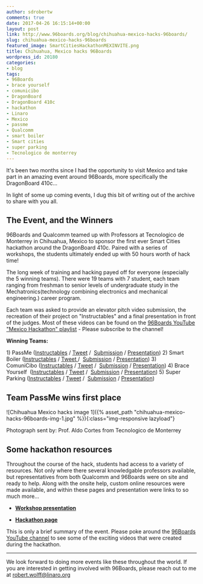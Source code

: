 ```yaml
---
author: sdrobertw
comments: true
date: 2017-04-26 16:15:14+00:00
layout: post
link: http://www.96boards.org/blog/chihuahua-mexico-hacks-96boards/
slug: chihuahua-mexico-hacks-96boards
featured_image: SmartCitiesHackathonMEXINVITE.png
title: Chihuahua, Mexico hacks 96Boards
wordpress_id: 20180
categories:
- blog
tags:
- 96Boards
- brace yourself
- comunicibo
- DragonBoard
- DragonBoard 410c
- hackathon
- Linaro
- Mexico
- passme
- Qualcomm
- smart boiler
- Smart cities
- super parking
- Tecnologico de monterrey
---
```


It's been two months since I had the opportunity to visit Mexico and take part in an amazing event around 96Boards, more specifically the DragonBoard 410c...

In light of some up coming events, I dug this bit of writing out of the archive to share with you all.


## The Event, and the Winners


96Boards and Qualcomm teamed up with Professors at Tecnologico de Monterrey in Chihuahua, Mexico to sponsor the first ever Smart Cities hackathon around the DragonBoard 410c. Paired with a series of workshops, the students ultimately ended up with 50 hours worth of hack time!

The long week of training and hacking payed off for everyone (especially the 5 winning teams). There were 19 teams with 7 student, each team ranging from freshman to senior levels of undergraduate study in the Mechatronics(technology combining electronics and mechanical engineering.) career program.

Each team was asked to provide an elevator pitch video submission, the recreation of their project on "Instructables" and a final presentation in front of the judges. Most of these videos can be found on the [96Boards YouTube "Mexico Hackathon" playlist](https://www.youtube.com/playlist?list=PL-NF6S9MM_W2ss20r7NZiyZBiz85zHuw5) - Please subscribe to the channel!

**Winning Teams:**

1) PassMe ([Instructables](http://www.instructables.com/id/Passme-QUALCOMM-Dragonboard-410c-Tec-De-Monterrey/) / [Tweet](https://twitter.com/96Boards/status/836631519598764032) /  [Submission](https://youtu.be/Piy_z29fouU?list=PL-NF6S9MM_W2ss20r7NZiyZBiz85zHuw5) / [Presentation](https://youtu.be/YRgCJN0UC6c?list=PL-NF6S9MM_W2ss20r7NZiyZBiz85zHuw5))
2) Smart Boiler ([Instructables](http://www.instructables.com/id/Easy-Shower-Qualcomm-DragonBoard-96boards/) / [Tweet ](https://twitter.com/96Boards/status/836631205432836096)/  [Submission](https://youtu.be/EeY8mxL8CmY?list=PL-NF6S9MM_W2ss20r7NZiyZBiz85zHuw5) / [Presentation](https://youtu.be/cgynWh43lvk?list=PL-NF6S9MM_W2ss20r7NZiyZBiz85zHuw5))
3) ComuniCibo ([Instructables](http://www.instructables.com/id/Comuni-Cibo-Smart-Dispenser-Fridge) / [Tweet](https://twitter.com/96Boards/status/836630362524569600) /  [Submission](https://youtu.be/vI0JuVktJ9o?list=PL-NF6S9MM_W2ss20r7NZiyZBiz85zHuw5) / [Presentation](https://youtu.be/n4Q2v6P-RZE?list=PL-NF6S9MM_W2ss20r7NZiyZBiz85zHuw5))
4) Brace Yourself  ([Instructables](http://www.instructables.com/id/Brace-Yourself) / [Tweet](https://twitter.com/96Boards/status/836629714907193344) /  [Submission](https://youtu.be/DKViSRuLNhI?list=PL-NF6S9MM_W2ss20r7NZiyZBiz85zHuw5) / [Presentation](https://youtu.be/9fxtDixKr-8?list=PL-NF6S9MM_W2ss20r7NZiyZBiz85zHuw5))
5) Super Parking ([Instructables](http://www.instructables.com/id/Super-Parking) / [Tweet](https://twitter.com/96Boards/status/836629714907193344) /  [Submission](https://youtu.be/fIBGxbARHo4?list=PL-NF6S9MM_W2ss20r7NZiyZBiz85zHuw5) / [Presentation](https://youtu.be/rbnxT9H8iHY?list=PL-NF6S9MM_W2ss20r7NZiyZBiz85zHuw5))


## Team PassMe wins first place

![Chihuahua Mexico hacks image 1]({% asset_path "chihuahua-mexico-hacks-96boards-img-1.jpg" %}){:class="img-responsive lazyload"}

Photograph sent by: Prof. Aldo Cortes from Tecnologico de Monterrey


## Some hackathon resources


Throughout the course of the hack, students had access to a variety of resources. Not only where there several knowledgable professors available, but representatives from both Qualcomm and 96Boards were on site and ready to help. Along with the onsite help, custom online resources were made available, and within these pages and presentation were links to so much more...


  * [**Workshop presentation**](http://bit.ly/2lzW7ox)


  * [**Hackathon page**](http://www.96boards.org/go/hackathon-mexico/)


This is only a brief summary of the event. Please poke around the [96Boards YouTube channel](https://www.youtube.com/c/96boards) to see some of the exciting videos that were created during the hackathon.



* * *



We look forward to doing more events like these throughout the world. If you are interested in getting involved with 96Boards, please reach out to me at robert.wolff@linaro.org
